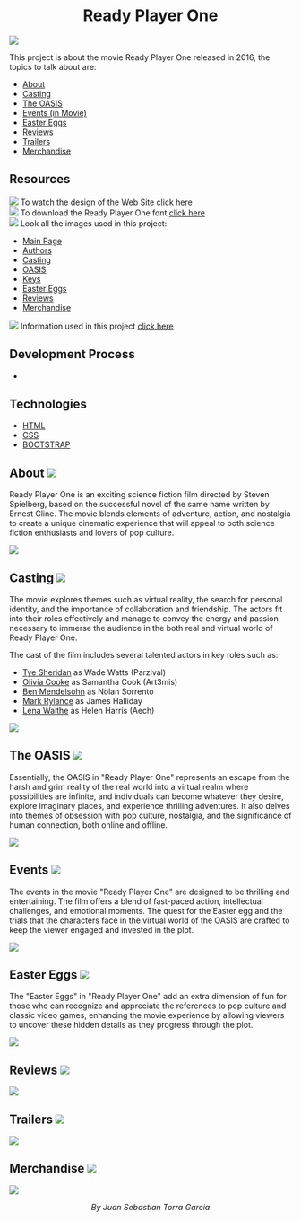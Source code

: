 <h1 align="center" name="intro">Ready Player One</h1>

![](/assets/imgWebsite/banner.png)

This project is about the movie Ready Player One released in 2016, the topics to talk about are:

- [About](#about)
- [Casting](#cast)
- [The OASIS](#oasis)
- [Events (in Movie)](#events)
- [Easter Eggs](#eastereggs)
- [Reviews](#reviews)
- [Trailers](#trailers)
- [Merchandise](#merch)

## Resources

![](https://img.icons8.com/?size=16&id=K8ZUpCvfUxZn&format=png) To watch the design of the Web Site [click here](assets/design/designProjectRPO.pdf)<br>
![](https://img.icons8.com/?size=16&id=K8ZUpCvfUxZn&format=png) To download the Ready Player One font [click here](assets/fonts/main-font.ttf)<br>
![](https://img.icons8.com/?size=16&id=K8ZUpCvfUxZn&format=png) Look all the images used in this project:
- [Main Page](assets/img/main)
- [Authors](assets/img/authors)
- [Casting](assets/img/casting)
- [OASIS](assets/img/oasis)
- [Keys](assets/img/keys)
- [Easter Eggs](assets/img/eastereggs)
- [Reviews](assets/img/reviews)
- [Merchandise](assets/img/merch)

![](https://img.icons8.com/?size=16&id=K8ZUpCvfUxZn&format=png) Information used in this project [click here](assets/info.txt)

## Development Process

- 

## Technologies
- [HTML](https://developer.mozilla.org/es/docs/Web/HTML)
- [CSS](https://developer.mozilla.org/es/docs/Web/CSS)
- [BOOTSTRAP](https://getbootstrap.com/)

<div name="about"></div>

## About [![](https://img.icons8.com/?size=25&id=52491&format=png)](#intro)

Ready Player One is an exciting science fiction film directed by Steven Spielberg, based on the successful novel of the same name written by Ernest Cline. The movie blends elements of adventure, action, and nostalgia to create a unique cinematic experience that will appeal to both science fiction enthusiasts and lovers of pop culture.

![](/assets/imgWebsite/about.png)

<div name="cast"></div>

## Casting [![](https://img.icons8.com/?size=25&id=52491&format=png)](#intro)

The movie explores themes such as virtual reality, the search for personal identity, and the importance of collaboration and friendship. The actors fit into their roles effectively and manage to convey the energy and passion necessary to immerse the audience in the both real and virtual world of Ready Player One.

The cast of the film includes several talented actors in key roles such as:

- [Tye Sheridan](https://en.wikipedia.org/wiki/Tye_Sheridan) as Wade Watts (Parzival)
- [Olivia Cooke](https://en.wikipedia.org/wiki/Olivia_Cooke#) as Samantha Cook (Art3mis)
- [Ben Mendelsohn](https://en.wikipedia.org/wiki/Ben_Mendelsohn) as Nolan Sorrento
- [Mark Rylance](https://en.wikipedia.org/wiki/Mark_Rylance) as James Halliday
- [Lena Waithe](https://en.wikipedia.org/wiki/Lena_Waithe) as Helen Harris (Aech)
</p>

![](/assets/imgWebsite/casting.png)

<div name="oasis"></div>

## The OASIS [![](https://img.icons8.com/?size=25&id=52491&format=png)](#intro)

Essentially, the OASIS in "Ready Player One" represents an escape from the harsh and grim reality of the real world into a virtual realm where possibilities are infinite, and individuals can become whatever they desire, explore imaginary places, and experience thrilling adventures. It also delves into themes of obsession with pop culture, nostalgia, and the significance of human connection, both online and offline.

![](/assets/imgWebsite/theoasis.png)

<div name="events"></div>

## Events [![](https://img.icons8.com/?size=25&id=52491&format=png)](#intro)

The events in the movie "Ready Player One" are designed to be thrilling and entertaining. The film offers a blend of fast-paced action, intellectual challenges, and emotional moments. The quest for the Easter egg and the trials that the characters face in the virtual world of the OASIS are crafted to keep the viewer engaged and invested in the plot.

![](/assets/imgWebsite/events.png)

<div name="eastereggs"></div>

## Easter Eggs [![](https://img.icons8.com/?size=25&id=52491&format=png)](#intro)

The "Easter Eggs" in "Ready Player One" add an extra dimension of fun for those who can recognize and appreciate the references to pop culture and classic video games, enhancing the movie experience by allowing viewers to uncover these hidden details as they progress through the plot.

![](/assets/imgWebsite/eastereggs.png)

<div name="reviews"></div>

## Reviews [![](https://img.icons8.com/?size=25&id=52491&format=png)](#intro)
<img src="/assets/imgWebsite/reviews.png">

<div name="trailers"></div>

## Trailers [![](https://img.icons8.com/?size=25&id=52491&format=png)](#intro)
<img src="/assets/imgWebsite/trailers.png">

<div name="merch"></div>

## Merchandise [![](https://img.icons8.com/?size=25&id=52491&format=png)](#intro)
<img src="/assets/imgWebsite/merch.png">

<p align="center"><i>By Juan Sebastian Torra Garcia</i></p>
